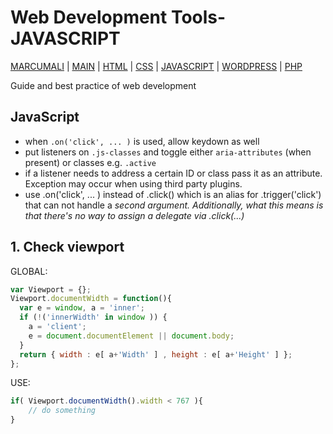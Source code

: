 # Web Development Tools- JAVASCRIPT

[MARCUMALI](https://marcumali.github.io) | 
[MAIN](https://github.com/marcumali/wiki) | [HTML](https://github.com/marcumali/wiki-html) | [CSS](https://github.com/marcumali/wiki-css) | [JAVASCRIPT](https://github.com/marcumali/wiki-javascript) | [WORDPRESS](https://github.com/marcumali/wiki-wordpress) | [PHP](https://github.com/marcumali/wiki-php)

Guide and best practice of web development

## JavaScript

* when `.on('click', ... )` is used, allow keydown as well
* put listeners on `.js-classes` and toggle either `aria-attributes` (when present) or classes e.g. `.active`
* if a listener needs to address a certain ID or class pass it as an attribute. Exception may occur when using third party plugins.
* use .on('click', ... ) instead of .click() which is an alias for .trigger('click') that can not handle a _second argument. Additionally, what this means is that there's no way to assign a delegate via .click(...)_

## 1. Check viewport
GLOBAL:
```javascript
var Viewport = {};
Viewport.documentWidth = function(){
  var e = window, a = 'inner';
  if (!('innerWidth' in window )) {
	a = 'client';
	e = document.documentElement || document.body;
  }
  return { width : e[ a+'Width' ] , height : e[ a+'Height' ] };
};
```
USE:
```javascript
if( Viewport.documentWidth().width < 767 ){
	// do something
}
```

